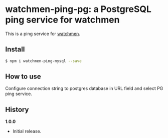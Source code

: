 # watchmen-ping-pg: a PostgreSQL ping service for watchmen

This is a ping service for [watchmen](https://github.com/iloire/WatchMen).

## Install

```sh
$ npm i watchmen-ping-mysql --save
```
## How to use
Configure connection string to postgres database in URL field and select PG ping service.

## History

**1.0.0**

- Initial release.
